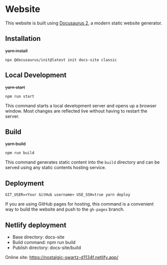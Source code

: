 # Website

This website is built using [Docusaurus 2](https://docusaurus.io/), a modern static website generator.

## Installation

~~yarn install~~
```console
npx @docusaurus/init@latest init docs-site classic
```

## Local Development

~~yarn start~~
```console
npm run start
```

This command starts a local development server and opens up a browser window. Most changes are reflected live without having to restart the server.

## Build

~~yarn build~~
```console
npm run build
```

This command generates static content into the `build` directory and can be served using any static contents hosting service.

## Deployment

```console
GIT_USER=<Your GitHub username> USE_SSH=true yarn deploy
```

If you are using GitHub pages for hosting, this command is a convenient way to build the website and push to the `gh-pages` branch.

## Netlify deployment
- Base directory: docs-site
- Build command: npm run build
- Publish directory: docs-site/build

Online site: https://nostalgic-swartz-d1134f.netlify.app/
